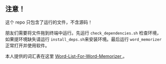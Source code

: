 ## 注意！

这个 repo 只包含了运行的文件，不含源码！

朋友们需要将文件拖到终端中运行。先运行 `check_dependencies.sh` 检查环境，如果提环境缺失请运行 `install_deps.sh`来安装环境。最后运行 `word_memorizer` 正常打开并使用软件。

本人提供的词汇表在这里 [
Word-List-For-Word-Memorizer
](https://github.com/Xiao-Han-OvO/Word-List-For-Word-Memorizer/tree/main)。
